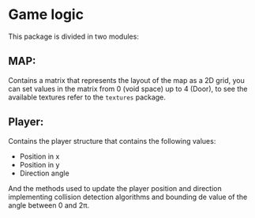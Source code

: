 # Game logic

This package is divided in two modules:

## MAP:

Contains a matrix that represents the layout of the map as a 2D grid, you can set values in the matrix from 0 (void space) up to 4 (Door), to see the available textures refer to the `textures` package.

## Player:

Contains the player structure that contains the following values:
* Position in x
* Position in y
* Direction angle

And the methods used to update the player position and direction implementing collision detection algorithms and bounding de value of the angle between 0 and 2π.
